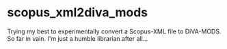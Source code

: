 # scopus_xml2diva_mods

Trying my best to experimentally convert a Scopus-XML file to DiVA-MODS. So far in vain. I'm just a humble librarian after all...
